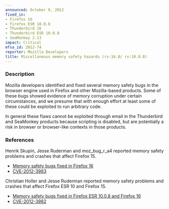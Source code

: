 ```yaml
---
announced: October 9, 2012
fixed_in:
- Firefox 16
- Firefox ESR 10.0.8
- Thunderbird 16
- Thunderbird ESR 10.0.8
- SeaMonkey 2.13
impact: Critical
mfsa_id: 2012-74
reporter: Mozilla Developers
title: Miscellaneous memory safety hazards (rv:16.0/ rv:10.0.8)
---
```


<h3>Description</h3>

<p>Mozilla developers identified and fixed several memory safety bugs in the
browser engine used in Firefox and other Mozilla-based products. Some of these
bugs showed evidence of memory corruption under certain circumstances, and we
presume that with enough effort at least some of these could be exploited to run
arbitrary code.</p>

<p>In general these flaws cannot be exploited through email in the Thunderbird
and SeaMonkey products because scripting is disabled, but are potentially a risk
in browser or browser-like contexts in those products.</p>


<h3>References</h3>

<p>Henrik Skupin, Jesse Ruderman and moz_bug_r_a4 reported memory safety
problems and crashes that affect Firefox 15.</p>
<ul>
  <li><a href="https://bugzilla.mozilla.org/buglist.cgi?bug_id=634444,790865,768313,&#10;762920">
          Memory safety bugs fixed in Firefox 16</a></li>
  <li><a href="http://cve.mitre.org/cgi-bin/cvename.cgi?name=CVE-2012-3983" class="ex-ref">CVE-2012-3983</a></li>
</ul>

<p>Christian Holler and Jesse Ruderman reported memory safety problems and
crashes that affect Firefox ESR 10 and Firefox 15.</p>

<ul>
  <li><a href="https://bugzilla.mozilla.org/buglist.cgi?bug_id=783502,794025,790856">
          Memory safety bugs fixed in Firefox ESR 10.0.8 and Firefox 16</a></li>
  <li><a href="http://cve.mitre.org/cgi-bin/cvename.cgi?name=CVE-2012-3982" class="ex-ref">CVE-2012-3982</a></li>
</ul>




